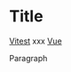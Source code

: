 # Title

<a class="remark-magic-link remark-magic-link-link remark-magic-link-with-icon" href="https://github.com/vitest-dev/vitest" target="_blank"><span class="remark-magic-link-icon" role="img" style="background-image: url(&#x27;https://github.com/vitest-dev.png&#x27;)"></span><span class="remark-magic-link-text">Vitest</span></a> xxx <a class="remark-magic-link remark-magic-link-link remark-magic-link-with-icon" href="https://github.com/vuejs/core" target="_blank"><span class="remark-magic-link-icon" role="img" style="background-image: url(&#x27;https://github.com/vuejs.png&#x27;)"></span><span class="remark-magic-link-text">Vue</span></a>

Paragraph
